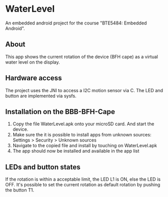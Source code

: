 WaterLevel
==========
An embedded android project for the course "BTE5484: Embedded Android".


About
-----
This app shows the current rotation of the device (BFH cape) as a virtual water level on the display.

Hardware access
---------------
The project uses the JNI to access a I2C motion sensor via C.
The LED and button are implemented via sysfs.

Installation on the BBB-BFH-Cape
--------------------------------
1. Copy the file WaterLevel.apk onto your microSD card. And start the device.
2. Make sure the it is possible to install apps from unknown sources:
   Settings > Security > Unknown sources
3. Navigate to the copied file and install by touching on WaterLevel.apk
4. The app should now be installed and available in the app list

LEDs and button states
----------------------
If the rotation is within a acceptable limit, the LED L1 is ON, else the LED is OFF.
It's possible to set the current rotation as default rotation by pushing the button T1.
